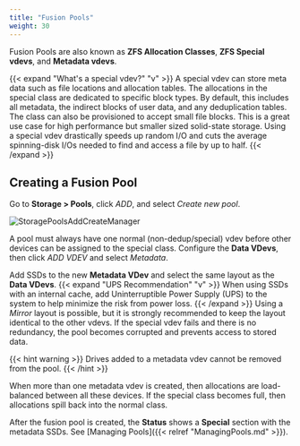 ```yaml
---
title: "Fusion Pools"
weight: 30
---
```


Fusion Pools are also known as **ZFS Allocation Classes**, **ZFS Special vdevs**, and **Metadata vdevs**.

{{< expand "What's a special vdev?" "v" >}}
A special vdev can store meta data such as file locations and allocation tables.
The allocations in the special class are dedicated to specific block types.
By default, this includes all metadata, the indirect blocks of user data, and any deduplication tables.
The class can also be provisioned to accept small file blocks.
This is a great use case for high performance but smaller sized solid-state storage.
Using a special vdev drastically speeds up random I/O and cuts the average spinning-disk I/Os needed to find and access a file by up to half.
{{< /expand >}}

## Creating a Fusion Pool

Go to **Storage > Pools**, click *ADD*, and select *Create new pool*.

![StoragePoolsAddCreateManager](/images/CORE/12.0/StoragePoolsAddCreateManager.png "TrueNAS Pool Manager")

A pool must always have one normal (non-dedup/special) vdev before other devices can be assigned to the special class.
Configure the **Data VDevs**, then click *ADD VDEV* and select *Metadata*.

Add SSDs to the new **Metadata VDev** and select the same layout as the **Data VDevs**.
{{< expand "UPS Recommendation" "v" >}}
When using SSDs with an internal cache, add Uninterruptible Power Supply (UPS) to the system to help minimize the risk from power loss.
{{< /expand >}}
Using a *Mirror* layout is possible, but it is strongly recommended to keep the layout identical to the other vdevs.
If the special vdev fails and there is no redundancy, the pool becomes corrupted and prevents access to stored data.

{{< hint warning >}}
Drives added to a metadata vdev cannot be removed from the pool.
{{< /hint >}}

When more than one metadata vdev is created, then allocations are load-balanced between all these devices.
If the special class becomes full, then allocations spill back into the normal class.

After the fusion pool is created, the **Status** shows a **Special** section with the metadata SSDs.
See [Managing Pools]({{< relref "ManagingPools.md" >}}).
